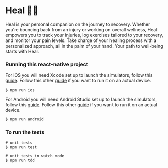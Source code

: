 # Heal 🧘‍♀️
Heal is your personal companion on the journey to recovery. Whether you're bouncing back from an injury or working on overall wellness, Heal empowers you to track your injuries, log exercises tailored to your recovery, and monitor your pain levels. Take charge of your healing process with a personalized approach, all in the palm of your hand. Your path to well-being starts with Heal.

### Running this react-native project
For iOS you will need Xcode set up to launch the simulators, follow this [guide](https://reactnative.dev/docs/environment-setup?guide=native&platform=ios). Follow this other [guide](https://reactnative.dev/docs/running-on-device?platform=ios) if you want to run it on an actual device.
```
$ npm run ios
```

For Android you will need Android Studio set up to launch the simulators, follow this [guide](https://reactnative.dev/docs/environment-setup?platform=android). Follow this other [guide](https://reactnative.dev/docs/running-on-device?platform=android) if you want to run it on an actual device.
```
$ npm run android
```


### To run the tests
```
# unit tests
$ npm run test

# unit tests in watch mode
$ npm run tdd
```